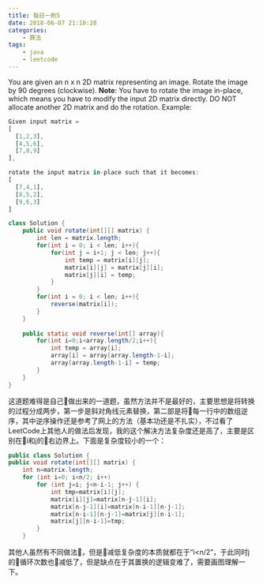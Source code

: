 ```yaml
---
title: 每日一刷5
date: 2018-06-07 21:10:28
categories: 
    - 算法
tags:
    - java
    - leetcode
---
```

You are given an n x n 2D matrix representing an image.
Rotate the image by 90 degrees (clockwise).
**Note**:
You have to rotate the image in-place, which means you have to modify the input 2D matrix directly. DO NOT allocate another 2D matrix and do the rotation.
Example:
```js
Given input matrix = 
[
  [1,2,3],
  [4,5,6],
  [7,8,9]
],

rotate the input matrix in-place such that it becomes:
[
  [7,4,1],
  [8,5,2],
  [9,6,3]
]
```
```java
class Solution {
    public void rotate(int[][] matrix) {
        int len = matrix.length;
        for(int i = 0; i < len; i++){
            for(int j = i+1; j < len; j++){
                int temp = matrix[i][j];
                matrix[i][j] = matrix[j][i];
                matrix[j][i] = temp;
            }             
        }
        for(int i = 0; i < len; i++){
            reverse(matrix[i]);
        }
    }
    
    public static void reverse(int[] array){  
        for(int i=0;i<array.length/2;i++){  
            int temp = array[i];  
            array[i] = array[array.length-1-i];  
            array[array.length-1-i] = temp;  
        }  
    }
}
```
这道题难得是自己做出来的一道题，虽然方法并不是最好的，主要思想是将转换的过程分成两步，第一步是斜对角线元素替换，第二部是将每一行中的数组逆序，其中逆序操作还是参考了网上的方法（基本功还是不扎实），不过看了LeetCode上其他人的做法后发现，我的这个解决方法复杂度还是高了，主要是区别在i和j的右边界上。下面是复杂度较小的一个：
```java
public class Solution {
public void rotate(int[][] matrix) {
    int n=matrix.length;
    for (int i=0; i<n/2; i++) 
        for (int j=i; j<n-i-1; j++) {
            int tmp=matrix[i][j];
            matrix[i][j]=matrix[n-j-1][i];
            matrix[n-j-1][i]=matrix[n-i-1][n-j-1];
            matrix[n-i-1][n-j-1]=matrix[j][n-i-1];
            matrix[j][n-i-1]=tmp;
        }
    }
```
其他人虽然有不同做法，但是减低复杂度的本质就都在于“i<n/2”，于此同时j的循环次数也减低了，但是缺点在于其置换的逻辑变难了，需要画图理解一下。
